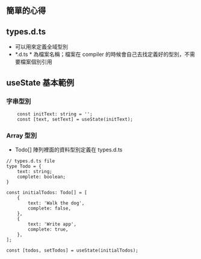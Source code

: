 ## 簡單的心得

## types.d.ts 
* 可以用來定義全域型別
* *.d.ts * 為檔案名稱；檔案在 compiler 的時候會自己去找定義好的型別，不需要檔案個別引用


## useState 基本範例

### 字串型別
```
    const initText: string = '';
    const [text, setText] = useState(initText);
```


### Array 型別

* Todo[] 陣列裡面的資料型別定義在 types.d.ts

```
// types.d.ts file
type Todo = {
    text: string;
    complete: boolean;
}
```

```
const initialTodos: Todo[] = [
    {
        text: 'Walk the dog',
        complete: false,
    },
    {
        text: 'Write app',
        complete: true,
    },
];

const [todos, setTodos] = useState(initialTodos);
```